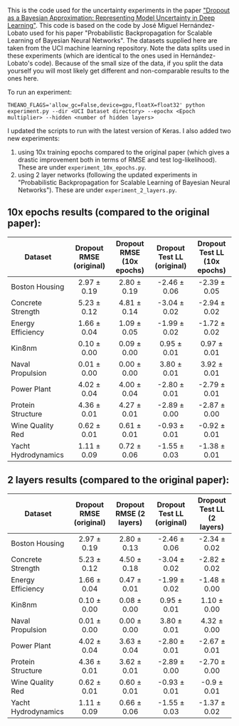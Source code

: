 This is the code used for the uncertainty experiments in the paper ["Dropout as a Bayesian Approximation: Representing Model Uncertainty in Deep Learning"](http://mlg.eng.cam.ac.uk/yarin/publications.html#Gal2015Dropout). This code is based on the code by José Miguel Hernández-Lobato used for his paper "Probabilistic Backpropagation for Scalable Learning of Bayesian Neural Networks". The datasets supplied here are taken from the UCI machine learning repository. Note the data splits used in these experiments (which are identical to the ones used in Hernández-Lobato's code). Because of the small size of the data, if you split the data yourself you will most likely get different and non-comparable results to the ones here.

To run an experiment:

```
THEANO_FLAGS='allow_gc=False,device=gpu,floatX=float32' python experiment.py --dir <UCI Dataset directory> --epochx <Epoch multiplier> --hidden <number of hidden layers>
```

I updated the scripts to run with the latest version of Keras. I also added two new experiments: 

1. using 10x training epochs compared to the original paper (which gives a drastic improvement both in terms of RMSE and test log-likelihood). These are under `experiment_10x_epochs.py`.
2. using 2 layer networks (following the updated experiments in "Probabilistic Backpropagation for Scalable Learning of Bayesian Neural Networks"). These are under `experiment_2_layers.py`.


## 10x epochs results (compared to the original paper):

Dataset | Dropout RMSE (original) | Dropout RMSE (10x epochs) | Dropout Test LL (original) | Dropout Test LL (10x epochs)
--- | :---: | :---: | :---: | :---:
Boston Housing      | 2.97 ± 0.19 | 2.80 ± 0.19 | -2.46 ± 0.06 | -2.39 ± 0.05
Concrete Strength   | 5.23 ± 0.12 | 4.81 ± 0.14 | -3.04 ± 0.02 | -2.94 ± 0.02
Energy Efficiency   | 1.66 ± 0.04 | 1.09 ± 0.05 | -1.99 ± 0.02 | -1.72 ± 0.02
Kin8nm              | 0.10 ± 0.00 | 0.09 ± 0.00 | 0.95 ± 0.01 | 0.97 ± 0.01
Naval Propulsion    | 0.01 ± 0.00 | 0.00 ± 0.00 | 3.80 ± 0.01 | 3.92 ± 0.01
Power Plant         | 4.02 ± 0.04 | 4.00 ± 0.04 | -2.80 ± 0.01 | -2.79 ± 0.01
Protein Structure   | 4.36 ± 0.01 | 4.27 ± 0.01 | -2.89 ± 0.00 | -2.87 ± 0.00
Wine Quality Red    | 0.62 ± 0.01 | 0.61 ± 0.01 | -0.93 ± 0.01 | -0.92 ± 0.01
Yacht Hydrodynamics | 1.11 ± 0.09 | 0.72 ± 0.06 | -1.55 ± 0.03 | -1.38 ± 0.01


## 2 layers results (compared to the original paper):

Dataset | Dropout RMSE (original) | Dropout RMSE (2 layers) | Dropout Test LL (original) | Dropout Test LL (2 layers)
--- | :---: | :---: | :---: | :---:
Boston Housing      | 2.97 ± 0.19 | 2.80 ± 0.13 | -2.46 ± 0.06 | -2.34 ± 0.02
Concrete Strength   | 5.23 ± 0.12 | 4.50 ± 0.18 | -3.04 ± 0.02 | -2.82 ± 0.02
Energy Efficiency   | 1.66 ± 0.04 | 0.47 ± 0.01 | -1.99 ± 0.02 | -1.48 ± 0.00
Kin8nm              | 0.10 ± 0.00 | 0.08 ± 0.00 | 0.95 ± 0.01 | 1.10 ± 0.00
Naval Propulsion    | 0.01 ± 0.00 | 0.00 ± 0.00 | 3.80 ± 0.01 | 4.32 ± 0.00
Power Plant         | 4.02 ± 0.04 | 3.63 ± 0.04 | -2.80 ± 0.01 | -2.67 ± 0.01
Protein Structure   | 4.36 ± 0.01 | 3.62 ± 0.01 | -2.89 ± 0.00 | -2.70 ± 0.00
Wine Quality Red    | 0.62 ± 0.01 | 0.60 ± 0.01 | -0.93 ± 0.01 | -0.9 ± 0.01
Yacht Hydrodynamics | 1.11 ± 0.09 | 0.66 ± 0.06 | -1.55 ± 0.03 | -1.37 ± 0.02

